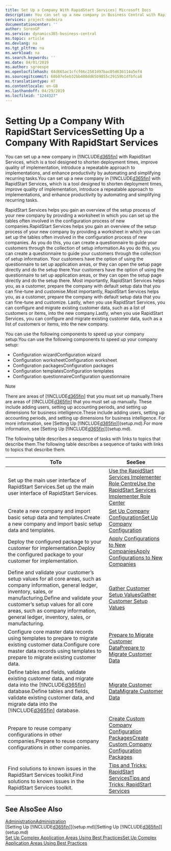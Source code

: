 ```yaml
---
title: Set Up a Company With RapidStart Services| Microsoft Docs
description: You can set up a new company in Business Central with RapidStart services, which is a tool designed to shorten deployment times, improve quality of implementation, introduce a repeatable approach to implementations, and enhance productivity by automating and simplifying recurring tasks.
services: project-madeira
documentationcenter: ''
author: SorenGP
ms.service: dynamics365-business-central
ms.topic: article
ms.devlang: na
ms.tgt_pltfrm: na
ms.workload: na
ms.search.keywords: ''
ms.date: 04/01/2019
ms.author: sgroespe
ms.openlocfilehash: 04d665ac1cfcf66c2581d97bac05d636114a5ef4
ms.sourcegitcommit: 60b87e5eb32bb408dd65b9855c29159b1dfbfca8
ms.translationtype: HT
ms.contentlocale: en-GB
ms.lasthandoff: 04/29/2019
ms.locfileid: "1244327"
---
```

# <a name="setting-up-a-company-with-rapidstart-services"></a><span data-ttu-id="202b3-103">Setting Up a Company With RapidStart Services</span><span class="sxs-lookup"><span data-stu-id="202b3-103">Setting Up a Company With RapidStart Services</span></span>
<span data-ttu-id="202b3-104">You can set up a new company in [!INCLUDE[d365fin](includes/d365fin_md.md)] with RapidStart Services, which is a tool designed to shorten deployment times, improve quality of implementation, introduce a repeatable approach to implementations, and enhance productivity by automating and simplifying recurring tasks.</span><span class="sxs-lookup"><span data-stu-id="202b3-104">You can set up a new company in [!INCLUDE[d365fin](includes/d365fin_md.md)] with RapidStart Services, which is a tool designed to shorten deployment times, improve quality of implementation, introduce a repeatable approach to implementations, and enhance productivity by automating and simplifying recurring tasks.</span></span>  

<span data-ttu-id="202b3-105">RapidStart Services helps you gain an overview of the setup process of your new company by providing a worksheet in which you can set up the tables often involved in the configuration process of new companies.</span><span class="sxs-lookup"><span data-stu-id="202b3-105">RapidStart Services helps you gain an overview of the setup process of your new company by providing a worksheet in which you can set up the tables often involved in the configuration process of new companies.</span></span> <span data-ttu-id="202b3-106">As you do this, you can create a questionnaire to guide your customers through the collection of setup information.</span><span class="sxs-lookup"><span data-stu-id="202b3-106">As you do this, you can create a questionnaire to guide your customers through the collection of setup information.</span></span> <span data-ttu-id="202b3-107">Your customers have the option of using the questionnaire to set up application areas, or they can open the setup page directly and do the setup there.</span><span class="sxs-lookup"><span data-stu-id="202b3-107">Your customers have the option of using the questionnaire to set up application areas, or they can open the setup page directly and do the setup there.</span></span> <span data-ttu-id="202b3-108">Most importantly, RapidStart Services helps you, as a customer, prepare the company with default setup data that you can fine-tune and customise.</span><span class="sxs-lookup"><span data-stu-id="202b3-108">Most importantly, RapidStart Services helps you, as a customer, prepare the company with default setup data that you can fine-tune and customize.</span></span> <span data-ttu-id="202b3-109">Lastly, when you use RapidStart Services, you can configure and migrate existing customer data, such as a list of customers or items, into the new company.</span><span class="sxs-lookup"><span data-stu-id="202b3-109">Lastly, when you use RapidStart Services, you can configure and migrate existing customer data, such as a list of customers or items, into the new company.</span></span>

<span data-ttu-id="202b3-110">You can use the following components to speed up your company setup:</span><span class="sxs-lookup"><span data-stu-id="202b3-110">You can use the following components to speed up your company setup:</span></span>  

-   <span data-ttu-id="202b3-111">Configuration wizard</span><span class="sxs-lookup"><span data-stu-id="202b3-111">Configuration wizard</span></span>  
-   <span data-ttu-id="202b3-112">Configuration worksheet</span><span class="sxs-lookup"><span data-stu-id="202b3-112">Configuration worksheet</span></span>  
-   <span data-ttu-id="202b3-113">Configuration packages</span><span class="sxs-lookup"><span data-stu-id="202b3-113">Configuration packages</span></span>  
-   <span data-ttu-id="202b3-114">Configuration templates</span><span class="sxs-lookup"><span data-stu-id="202b3-114">Configuration templates</span></span>  
-   <span data-ttu-id="202b3-115">Configuration questionnaire</span><span class="sxs-lookup"><span data-stu-id="202b3-115">Configuration questionnaire</span></span>  

> [!Note]  
>  <span data-ttu-id="202b3-116">There are areas of [!INCLUDE[d365fin](includes/d365fin_md.md)] that you must set up manually.</span><span class="sxs-lookup"><span data-stu-id="202b3-116">There are areas of [!INCLUDE[d365fin](includes/d365fin_md.md)] that you must set up manually.</span></span> <span data-ttu-id="202b3-117">These include adding users, setting up accounting periods, and setting up dimensions for business intelligence.</span><span class="sxs-lookup"><span data-stu-id="202b3-117">These include adding users, setting up accounting periods, and setting up dimensions for business intelligence.</span></span> <span data-ttu-id="202b3-118">For more information, see [Setting Up [!INCLUDE[d365fin](includes/d365fin_md.md)]](setup.md).</span><span class="sxs-lookup"><span data-stu-id="202b3-118">For more information, see [Setting Up [!INCLUDE[d365fin](includes/d365fin_md.md)]](setup.md).</span></span>

 <span data-ttu-id="202b3-119">The following table describes a sequence of tasks with links to topics that describe them.</span><span class="sxs-lookup"><span data-stu-id="202b3-119">The following table describes a sequence of tasks with links to topics that describe them.</span></span>

|<span data-ttu-id="202b3-120">**To**</span><span class="sxs-lookup"><span data-stu-id="202b3-120">**To**</span></span>|<span data-ttu-id="202b3-121">**See**</span><span class="sxs-lookup"><span data-stu-id="202b3-121">**See**</span></span>|  
|------------|-------------|  
|<span data-ttu-id="202b3-122">Set up the main user interface of RapidStart Services.</span><span class="sxs-lookup"><span data-stu-id="202b3-122">Set up the main user interface of RapidStart Services.</span></span>|[<span data-ttu-id="202b3-123">Use the RapidStart Services Implementer Role Centre</span><span class="sxs-lookup"><span data-stu-id="202b3-123">Use the RapidStart Services Implementer Role Center</span></span>](admin-how-to-use-the-rapidstart-services-role-center-to-track-progress.md)|  
|<span data-ttu-id="202b3-124">Create a new company and import basic setup data and templates.</span><span class="sxs-lookup"><span data-stu-id="202b3-124">Create a new company and import basic setup data and templates.</span></span>|[<span data-ttu-id="202b3-125">Set Up Company Configuration</span><span class="sxs-lookup"><span data-stu-id="202b3-125">Set Up Company Configuration</span></span>](admin-set-up-company-configuration.md)|  
|<span data-ttu-id="202b3-126">Deploy the configured package to your customer for implementation.</span><span class="sxs-lookup"><span data-stu-id="202b3-126">Deploy the configured package to your customer for implementation.</span></span>|[<span data-ttu-id="202b3-127">Apply Configurations to New Companies</span><span class="sxs-lookup"><span data-stu-id="202b3-127">Apply Configurations to New Companies</span></span>](admin-apply-configuration-to-new-companies.md)|
|<span data-ttu-id="202b3-128">Define and validate your customer’s setup values for all core areas, such as company information, general ledger, inventory, sales, or manufacturing.</span><span class="sxs-lookup"><span data-stu-id="202b3-128">Define and validate your customer’s setup values for all core areas, such as company information, general ledger, inventory, sales, or manufacturing.</span></span>|[<span data-ttu-id="202b3-129">Gather Customer Setup Values</span><span class="sxs-lookup"><span data-stu-id="202b3-129">Gather Customer Setup Values</span></span>](admin-gather-customer-setup-values.md)|  
|<span data-ttu-id="202b3-130">Configure core master data records using templates to prepare to migrate existing customer data.</span><span class="sxs-lookup"><span data-stu-id="202b3-130">Configure core master data records using templates to prepare to migrate existing customer data.</span></span>|[<span data-ttu-id="202b3-131">Prepare to Migrate Customer Data</span><span class="sxs-lookup"><span data-stu-id="202b3-131">Prepare to Migrate Customer Data</span></span>](admin-use-templates-to-prepare-customer-data-for-migration.md)|  
|<span data-ttu-id="202b3-132">Define tables and fields, validate existing customer data, and migrate data into the [!INCLUDE[d365fin](includes/d365fin_md.md)] database.</span><span class="sxs-lookup"><span data-stu-id="202b3-132">Define tables and fields, validate existing customer data, and migrate data into the [!INCLUDE[d365fin](includes/d365fin_md.md)] database.</span></span>|[<span data-ttu-id="202b3-133">Migrate Customer Data</span><span class="sxs-lookup"><span data-stu-id="202b3-133">Migrate Customer Data</span></span>](admin-migrate-customer-data.md)|
|<span data-ttu-id="202b3-134">Prepare to reuse company configurations in other companies.</span><span class="sxs-lookup"><span data-stu-id="202b3-134">Prepare to reuse company configurations in other companies.</span></span>|[<span data-ttu-id="202b3-135">Create Custom Company Configuration Packages</span><span class="sxs-lookup"><span data-stu-id="202b3-135">Create Custom Company Configuration Packages</span></span>](admin-how-to-create-custom-company-configuration-packages.md)|
|<span data-ttu-id="202b3-136">Find solutions to known issues in the RapidStart Services toolkit.</span><span class="sxs-lookup"><span data-stu-id="202b3-136">Find solutions to known issues in the RapidStart Services toolkit.</span></span>|[<span data-ttu-id="202b3-137">Tips and Tricks: RapidStart Services</span><span class="sxs-lookup"><span data-stu-id="202b3-137">Tips and Tricks: RapidStart Services</span></span>](admin-tips-and-tricks-rapidstart-services.md)|  

## <a name="see-also"></a><span data-ttu-id="202b3-138">See Also</span><span class="sxs-lookup"><span data-stu-id="202b3-138">See Also</span></span>  
[<span data-ttu-id="202b3-139">Administration</span><span class="sxs-lookup"><span data-stu-id="202b3-139">Administration</span></span>](admin-setup-and-administration.md)  
<span data-ttu-id="202b3-140">[Setting Up [!INCLUDE[d365fin](includes/d365fin_md.md)]](setup.md)</span><span class="sxs-lookup"><span data-stu-id="202b3-140">[Setting Up [!INCLUDE[d365fin](includes/d365fin_md.md)]](setup.md)</span></span>  
[<span data-ttu-id="202b3-141">Set Up Complex Application Areas Using Best Practices</span><span class="sxs-lookup"><span data-stu-id="202b3-141">Set Up Complex Application Areas Using Best Practices</span></span>](set-up-complex-application-areas-using-best-practices.md)   
